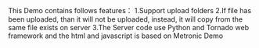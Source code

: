 This Demo contains follows features：
1.Support upload folders 
2.If file has been uploaded, than it will not be uploaded, instead, it will copy from the same file exists on server
3.The Server code use Python and Tornado web framework and the html and javascript is based on Metronic Demo
